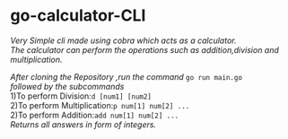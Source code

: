 # go-calculator-CLI
<i>Very Simple cli made using cobra which acts as a calculator. </i>  
<i>The calculator can perform the operations such as addition,division and multiplication.</i>


 <i>  After cloning the Repository ,run the command </i>   `go run main.go`    
 <i>  followed by the subcommands </i>      
1)To perform Division:`d [num1] [num2]`  
2)To perform Multiplication:`p num[1] num[2] ...`  
2)To perform Addition:`add num[1] num[2] ...`  
<i>Returns all answers in form of integers.</i>
